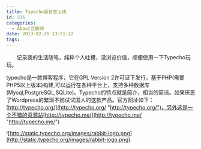 ```yaml
---
title: Typecho版日志上线
id: 336
categories:
  - About互联网
date: 2013-02-26 13:51:22
tags:
---
```


　　记录我的生活随笔，纯粹个人吐槽，没浏览价值，顺便使用一下Typecho玩玩。

typecho是一款博客程序，它在GPL Version 2许可证下发行，基于PHP(需要PHP5以上版本)构建,可以运行在各种平台上，支持多种数据库(Mysql,PostgreSQL,SQLite)。Typecho的特点就是简介，相当的简洁。如果厌恶了Wordpress的繁琐不妨试试国人的这款产品。官方网址如下：[http://typecho.org/](http://typecho.org/ "http://typecho.org/")，另外这是一个不错的资源站[http://typecho.me/](http://typecho.me/ "http://typecho.me/")

![http://static.typecho.org/images/rabbit-logo.png](http://static.typecho.org/images/rabbit-logo.png)

<div><embed id="ciba_grabword_plugin" width="0" height="0" type="application/ciba-grabword-plugin" hidden="true" /></div>
